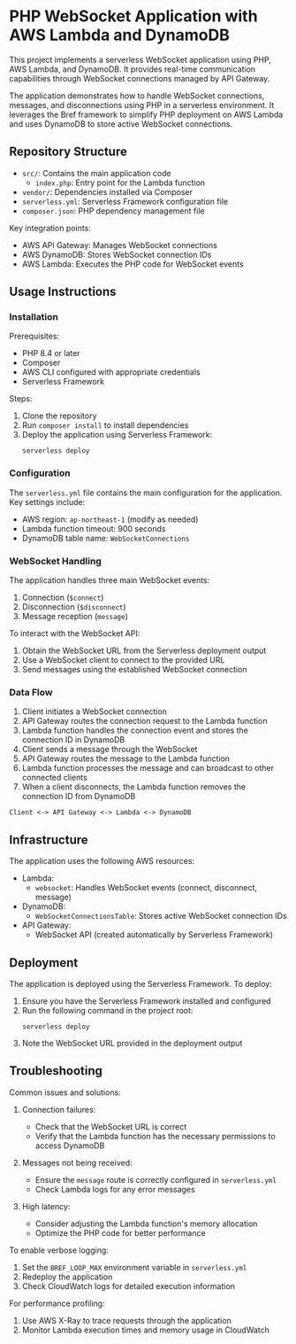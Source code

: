 # PHP WebSocket Application with AWS Lambda and DynamoDB

This project implements a serverless WebSocket application using PHP, AWS Lambda, and DynamoDB. It provides real-time communication capabilities through WebSocket connections managed by API Gateway.

The application demonstrates how to handle WebSocket connections, messages, and disconnections using PHP in a serverless environment. It leverages the Bref framework to simplify PHP deployment on AWS Lambda and uses DynamoDB to store active WebSocket connections.

## Repository Structure

- `src/`: Contains the main application code
  - `index.php`: Entry point for the Lambda function
- `vendor/`: Dependencies installed via Composer
- `serverless.yml`: Serverless Framework configuration file
- `composer.json`: PHP dependency management file

Key integration points:
- AWS API Gateway: Manages WebSocket connections
- AWS DynamoDB: Stores WebSocket connection IDs
- AWS Lambda: Executes the PHP code for WebSocket events

## Usage Instructions

### Installation

Prerequisites:
- PHP 8.4 or later
- Composer
- AWS CLI configured with appropriate credentials
- Serverless Framework

Steps:
1. Clone the repository
2. Run `composer install` to install dependencies
3. Deploy the application using Serverless Framework:
   ```
   serverless deploy
   ```

### Configuration

The `serverless.yml` file contains the main configuration for the application. Key settings include:

- AWS region: `ap-northeast-1` (modify as needed)
- Lambda function timeout: 900 seconds
- DynamoDB table name: `WebSocketConnections`

### WebSocket Handling

The application handles three main WebSocket events:

1. Connection (`$connect`)
2. Disconnection (`$disconnect`)
3. Message reception (`message`)

To interact with the WebSocket API:

1. Obtain the WebSocket URL from the Serverless deployment output
2. Use a WebSocket client to connect to the provided URL
3. Send messages using the established WebSocket connection

### Data Flow

1. Client initiates a WebSocket connection
2. API Gateway routes the connection request to the Lambda function
3. Lambda function handles the connection event and stores the connection ID in DynamoDB
4. Client sends a message through the WebSocket
5. API Gateway routes the message to the Lambda function
6. Lambda function processes the message and can broadcast to other connected clients
7. When a client disconnects, the Lambda function removes the connection ID from DynamoDB

```
Client <-> API Gateway <-> Lambda <-> DynamoDB
```

## Infrastructure

The application uses the following AWS resources:

- Lambda:
  - `websocket`: Handles WebSocket events (connect, disconnect, message)
- DynamoDB:
  - `WebSocketConnectionsTable`: Stores active WebSocket connection IDs
- API Gateway:
  - WebSocket API (created automatically by Serverless Framework)

## Deployment

The application is deployed using the Serverless Framework. To deploy:

1. Ensure you have the Serverless Framework installed and configured
2. Run the following command in the project root:
   ```
   serverless deploy
   ```
3. Note the WebSocket URL provided in the deployment output

## Troubleshooting

Common issues and solutions:

1. Connection failures:
   - Check that the WebSocket URL is correct
   - Verify that the Lambda function has the necessary permissions to access DynamoDB

2. Messages not being received:
   - Ensure the `message` route is correctly configured in `serverless.yml`
   - Check Lambda logs for any error messages

3. High latency:
   - Consider adjusting the Lambda function's memory allocation
   - Optimize the PHP code for better performance

To enable verbose logging:
1. Set the `BREF_LOOP_MAX` environment variable in `serverless.yml`
2. Redeploy the application
3. Check CloudWatch logs for detailed execution information

For performance profiling:
1. Use AWS X-Ray to trace requests through the application
2. Monitor Lambda execution times and memory usage in CloudWatch
